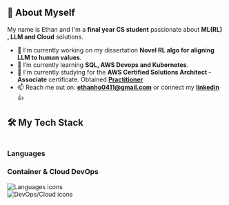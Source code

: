 ## 👋 About Myself

My name is Ethan and I'm a **final year CS student** passionate about **ML(RL) , LLM and Cloud** solutions.

- 🔭 I'm currently working on my dissertation  **Novel RL algo for aligning LLM to human values**.
- 🌱 I’m currently learning **SQL, AWS Devops and Kubernetes**.
- 👯 I'm currently studying for the **AWS Certified Solutions Architect - Associate** certificate. Obtained <a href="https://cp.certmetrics.com/amazon/en/public/verify/credential/fe187e22f6294d4e8c9f53611281c67c"> **Practitioner** </a>
- 📫 Reach me out on: **ethanho0411@gmail.com** or connect my <a href="https://linkedin.com/in/ethan-ho-zongyu/"> **linkedin** </a>👍
## 🛠️ My Tech Stack
<div style="display: flex;">
<div style="width: 50%; padding-right: 10px;">
  <p><h3>Languages</h3>   <h3>Container & Cloud DevOps</h3></p>
  <p>
    <img src="https://skillicons.dev/icons?i=py,java,sqlite,js,html,css,bash" alt="Languages icons" />     <img src="https://skillicons.dev/icons?i=docker,aws,azure" alt="DevOps/Cloud icons" />
  </p>
</div>
</div>
